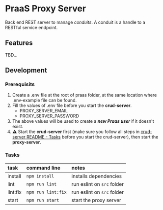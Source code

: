 # PraaS Proxy Server

Back end REST server to manage _conduits_. A conduit is a handle to a RESTful service endpoint.

## Features

TBD...

## Development

### Prerequisits

1. Create a .env file at the root of praas folder, at the same location where .env-example file can be found.
2. Fill the values of .env file before you start the **crud-server**.
   - PROXY_SERVER_EMAIL
   - PROXY_SERVER_PASSWORD
3. The above values will be used to create a **_new Praas user_** if it doesn't exist.
4. :warning: Start the **crud-server** first (make sure you follow all steps in [crud-server README - Tasks](https://github.com/million-views/praas/tree/master/crud-server#tasks) before you start the crud-server), then start the **proxy-server**.

### Tasks

| task     | command line       | notes                      |
| :------- | :----------------- | :------------------------- |
| install  | `npm install`      | installs dependencies      |
| lint     | `npm run lint`     | run eslint on `src` folder |
| lint:fix | `npm run lint:fix` | run eslint on `src` folder |
| start    | `npm run start`    | start the proxy server     |
